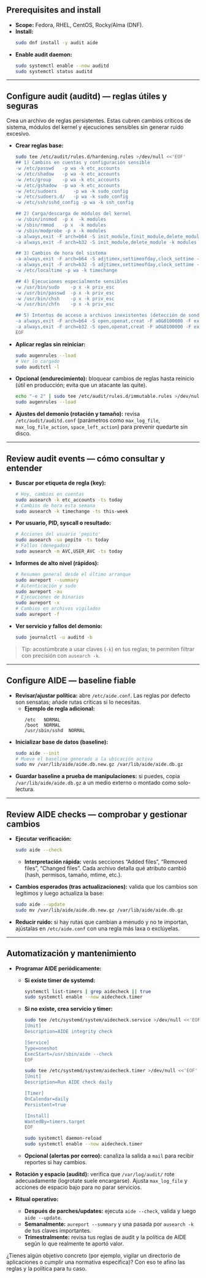 ## Prerequisites and install

- **Scope:** Fedora, RHEL, CentOS, Rocky/Alma (DNF).
- **Install:**
  ```bash
  sudo dnf install -y audit aide
  ```
- **Enable audit daemon:**
  ```bash
  sudo systemctl enable --now auditd
  sudo systemctl status auditd
  ```

---

## Configure audit (auditd) — reglas útiles y seguras

Crea un archivo de reglas persistentes. Estas cubren cambios críticos de sistema, módulos del kernel y ejecuciones sensibles sin generar ruido excesivo.

- **Crear reglas base:**
  ```bash
  sudo tee /etc/audit/rules.d/hardening.rules >/dev/null <<'EOF'
  ## 1) Cambios en cuentas y configuración sensible
  -w /etc/passwd   -p wa -k etc_accounts
  -w /etc/shadow   -p wa -k etc_accounts
  -w /etc/group    -p wa -k etc_accounts
  -w /etc/gshadow  -p wa -k etc_accounts
  -w /etc/sudoers      -p wa -k sudo_config
  -w /etc/sudoers.d/   -p wa -k sudo_config
  -w /etc/ssh/sshd_config -p wa -k ssh_config

  ## 2) Carga/descarga de módulos del kernel
  -w /sbin/insmod  -p x  -k modules
  -w /sbin/rmmod   -p x  -k modules
  -w /sbin/modprobe -p x -k modules
  -a always,exit -F arch=b64 -S init_module,finit_module,delete_module -k modules
  -a always,exit -F arch=b32 -S init_module,delete_module -k modules

  ## 3) Cambios de hora del sistema
  -a always,exit -F arch=b64 -S adjtimex,settimeofday,clock_settime -k timechange
  -a always,exit -F arch=b32 -S adjtimex,settimeofday,clock_settime -k timechange
  -w /etc/localtime -p wa -k timechange

  ## 4) Ejecuciones especialmente sensibles
  -w /usr/bin/sudo    -p x -k priv_esc
  -w /usr/bin/passwd  -p x -k priv_esc
  -w /usr/bin/chsh    -p x -k priv_esc
  -w /usr/bin/chfn    -p x -k priv_esc

  ## 5) Intentos de acceso a archivos inexistentes (detección de sondeos)
  -a always,exit -F arch=b64 -S open,openat,creat -F a0&0100000 -F exit=-2 -k missing
  -a always,exit -F arch=b32 -S open,openat,creat -F a0&0100000 -F exit=-2 -k missing
  EOF
  ```

- **Aplicar reglas sin reiniciar:**
  ```bash
  sudo augenrules --load
  # Ver lo cargado
  sudo auditctl -l
  ```

- **Opcional (endurecimiento):** bloquear cambios de reglas hasta reinicio (útil en producción; evita que un atacante las quite).
  ```bash
  echo "-e 2" | sudo tee /etc/audit/rules.d/immutable.rules >/dev/null
  sudo augenrules --load
  ```

- **Ajustes del demonio (rotación y tamaño):** revisa `/etc/audit/auditd.conf` (parámetros como `max_log_file`, `max_log_file_action`, `space_left_action`) para prevenir quedarte sin disco.

---

## Review audit events — cómo consultar y entender

- **Buscar por etiqueta de regla (key):**
  ```bash
  # Hoy, cambios en cuentas
  sudo ausearch -k etc_accounts -ts today
  # Cambios de hora esta semana
  sudo ausearch -k timechange -ts this-week
  ```
- **Por usuario, PID, syscall o resultado:**
  ```bash
  # Acciones del usuario 'pepito'
  sudo ausearch -ua pepito -ts today
  # Fallos (denegados)
  sudo ausearch -m AVC,USER_AVC -ts today
  ```
- **Informes de alto nivel (rápidos):**
  ```bash
  # Resumen general desde el último arranque
  sudo aureport --summary
  # Autenticación y sudo
  sudo aureport -au
  # Ejecuciones de binarios
  sudo aureport -x
  # Cambios en archivos vigilados
  sudo aureport -f
  ```
- **Ver servicio y fallos del demonio:**
  ```bash
  sudo journalctl -u auditd -b
  ```

> Tip: acostúmbrate a usar claves (`-k`) en tus reglas; te permiten filtrar con precisión con `ausearch -k`.

---

## Configure AIDE — baseline fiable

- **Revisar/ajustar política:** abre `/etc/aide.conf`. Las reglas por defecto son sensatas; añade rutas críticas si lo necesitas.
  - **Ejemplo de regla adicional:**
    ```
    /etc   NORMAL
    /boot  NORMAL
    /usr/sbin/sshd  NORMAL
    ```
- **Inicializar base de datos (baseline):**
  ```bash
  sudo aide --init
  # Mueve el baseline generado a la ubicación activa
  sudo mv /var/lib/aide/aide.db.new.gz /var/lib/aide/aide.db.gz
  ```
- **Guardar baseline a prueba de manipulaciones:** si puedes, copia `/var/lib/aide/aide.db.gz` a un medio externo o montado como solo-lectura.

---

## Review AIDE checks — comprobar y gestionar cambios

- **Ejecutar verificación:**
  ```bash
  sudo aide --check
  ```
  - **Interpretación rápida:** verás secciones “Added files”, “Removed files”, “Changed files”. Cada archivo detalla qué atributo cambió (hash, permisos, tamaño, mtime, etc.).

- **Cambios esperados (tras actualizaciones):** valida que los cambios son legítimos y luego actualiza la base:
  ```bash
  sudo aide --update
  sudo mv /var/lib/aide/aide.db.new.gz /var/lib/aide/aide.db.gz
  ```
- **Reducir ruido:** si hay rutas que cambian a menudo y no te importan, ajústalas en `/etc/aide.conf` con una regla más laxa o exclúyelas.

---

## Automatización y mantenimiento

- **Programar AIDE periódicamente:**
  - **Si existe timer de systemd:**
    ```bash
    systemctl list-timers | grep aidecheck || true
    sudo systemctl enable --now aidecheck.timer
    ```
  - **Si no existe, crea servicio y timer:**
    ```bash
    sudo tee /etc/systemd/system/aidecheck.service >/dev/null <<'EOF'
    [Unit]
    Description=AIDE integrity check

    [Service]
    Type=oneshot
    ExecStart=/usr/sbin/aide --check
    EOF

    sudo tee /etc/systemd/system/aidecheck.timer >/dev/null <<'EOF'
    [Unit]
    Description=Run AIDE check daily

    [Timer]
    OnCalendar=daily
    Persistent=true

    [Install]
    WantedBy=timers.target
    EOF

    sudo systemctl daemon-reload
    sudo systemctl enable --now aidecheck.timer
    ```
  - **Opcional (alertas por correo):** canaliza la salida a `mail` para recibir reportes si hay cambios.

- **Rotación y espacio (auditd):** verifica que `/var/log/audit/` rote adecuadamente (logrotate suele encargarse). Ajusta `max_log_file` y acciones de espacio bajo para no parar servicios.

- **Ritual operativo:**
  - **Después de parches/updates:** ejecuta `aide --check`, valida y luego `aide --update`.
  - **Semanalmente:** `aureport --summary` y una pasada por `ausearch -k` de tus claves importantes.
  - **Trimestralmente:** revisa tus reglas de audit y la política de AIDE según lo que realmente te aportó valor.

¿Tienes algún objetivo concreto (por ejemplo, vigilar un directorio de aplicaciones o cumplir una normativa específica)? Con eso te afino las reglas y la política para tu caso.